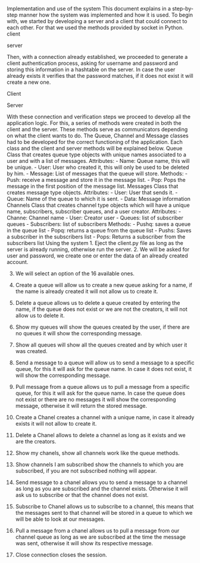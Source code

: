 Implementation and use of the system This document explains in a
step-by-step manner how the system was implemented and how it is used.
To begin with, we started by developing a server and a client that could
connect to each other. For that we used the methods provided by socket
in Python. client

server

Then, with a connection already established, we proceeded to generate a
client authentication process, asking for username and password and
storing this information in a hashtable on the server. In case the user
already exists it verifies that the password matches, if it does not
exist it will create a new one.

Client

Server

With these connection and verification steps we proceed to develop all
the application logic. For this, a series of methods were created in
both the client and the server. These methods serve as communicators
depending on what the client wants to do. The Queue, Channel and Message
classes had to be developed for the correct functioning of the
application. Each class and the client and server methods will be
explained below. Queue Class that creates queue type objects with unique
names associated to a user and with a list of messages. Attributes: -
Name: Queue name, this will be unique. - User: User who created it, this
will only be used to be deleted by him. - Message: List of messages that
the queue will store. Methods: - Push: receive a message and store it in
the message list. - Pop: Pops the message in the first position of the
message list. Messages Class that creates message type objects.
Attributes: - User: User that sends it. - Queue: Name of the queue to
which it is sent. - Data: Message information Channels Class that
creates channel type objects which will have a unique name, subscribers,
subscriber queues, and a user creator. Attributes: - Channe: Channel
name - User: Creator user - Queues: list of subscriber queues -
Subscribers: list of subscribers Methods: - Pushq: saves a queue in the
queue list - Popq: returns a queue from the queue list - Pushs: Saves a
subscriber in the subscribers list - Pops: Returns a subscriber from the
subscribers list Using the system 1. Eject the client.py file as long as
the server is already running, otherwise run the server. 2. We will be
asked for user and password, we create one or enter the data of an
already created account.

3.  We will select an option of the 16 available ones.

4.  Create a queue will allow us to create a new queue asking for a
    name, if the name is already created it will not allow us to create
    it.

5.  Delete a queue allows us to delete a queue created by entering the
    name, if the queue does not exist or we are not the creators, it
    will not allow us to delete it.

6.  Show my queues will show the queues created by the user, if there
    are no queues it will show the corresponding message.

7.  Show all queues will show all the queues created and by which user
    it was created.

8.  Send a message to a queue will allow us to send a message to a
    specific queue, for this it will ask for the queue name. In case it
    does not exist, it will show the corresponding message.

9.  Pull message from a queue allows us to pull a message from a
    specific queue, for this it will ask for the queue name. In case the
    queue does not exist or there are no messages it will show the
    corresponding message, otherwise it will return the stored message.

10. Create a Chanel creates a channel with a unique name, in case it
    already exists it will not allow to create it.

11. Delete a Chanel allows to delete a channel as long as it exists and
    we are the creators.

12. Show my chanels, show all channels work like the queue methods.
13. Show channels I am subscribed show the channels to which you are
    subscribed, if you are not subscribed nothing will appear.

14. Send message to a chanel allows you to send a message to a channel
    as long as you are subscribed and the channel exists. Otherwise it
    will ask us to subscribe or that the channel does not exist.

15. Subscribe to Chanel allows us to subscribe to a channel, this means
    that the messages sent to that channel will be stored in a queue to
    which we will be able to look at our messages.

16. Pull a message from a chanel allows us to pull a message from our
    channel queue as long as we are subscribed at the time the message
    was sent, otherwise it will show its respective message.

17. Close connection closes the session.


